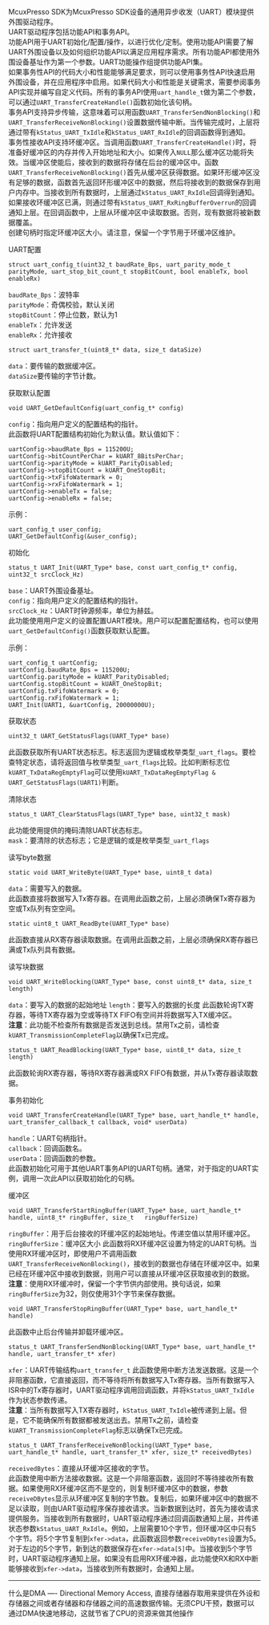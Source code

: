 McuxPresso SDK为McuxPresso SDK设备的通用异步收发（UART）模块提供外围驱动程序。   
UART驱动程序包括功能API和事务API。   
功能API用于UART初始化/配置/操作，以进行优化/定制。使用功能API需要了解UART外围设备以及如何组织功能API以满足应用程序需求。所有功能API都使用外围设备基址作为第一个参数。UART功能操作组提供功能API集。  
如果事务性API的代码大小和性能能够满足要求，则可以使用事务性API快速启用外围设备，并在应用程序中启用。如果代码大小和性能是关键需求，需要参阅事务API实现并编写自定义代码。所有的事务API使用`uart_handle_t`做为第二个参数，可以通过`UART_TransferCreateHandle()`函数初始化该句柄。  
事务API支持异步传输，这意味着可以用函数`UART_TransferSendNonBlocking()`和`UART_TransferReceiveNonBlocking()`设置数据传输中断。当传输完成时，上层将通过带有`kStatus_UART_TxIdle`和`kStatus_UART_RxIdle`的回调函数得到通知。  
事务性接收API支持环缓冲区。当调用函数`UART_TransferCreateHandle()`时，将准备好缓冲区的内存并传入开始地址和大小。如果传入`NULL`那么缓冲区功能将失效。当缓冲区使能后，接收到的数据将存储在后台的缓冲区中。函数`UART_TransferReceiveNonBlocking()`首先从缓冲区获得数据。如果环形缓冲区没有足够的数据，函数首先返回环形缓冲区中的数据，然后将接收到的数据保存到用户内存中。当接收到所有数据时，上层通过`kStatus_UART_RxIdle`回调得到通知。如果接收环缓冲区已满，则通过带有`kStatus_UART_RxRingBufferOverrun`的回调通知上层。在回调函数中，上层从环缓冲区中读取数据。否则，现有数据将被新数据覆盖。  
创建句柄时指定环缓冲区大小。请注意，保留一个字节用于环缓冲区维护。

UART配置

	struct uart_config_t(uint32_t baudRate_Bps, uart_parity_mode_t parityMode, uart_stop_bit_count_t stopBitCount, bool enableTx, bool enableRx)

`baudRate_Bps`：波特率  
`parityMode`：奇偶校验，默认关闭  
`stopBitCount`：停止位数，默认为1  
`enableTx`：允许发送  
`enableRx`：允许接收  

	struct uart_transfer_t(uint8_t* data, size_t dataSize)
`data`：要传输的数据缓冲区。  
`dataSize`要传输的字节计数。  

获取默认配置

	void UART_GetDefaultConfig(uart_config_t* config)

`config`：指向用户定义的配置结构的指针。  
此函数将UART配置结构初始化为默认值。默认值如下：

	uartConfig->baudRate_Bps = 115200U; 
	uartConfig->bitCountPerChar = kUART_8BitsPerChar; 
	uartConfig->parityMode = kUART_ParityDisabled; 
	uartConfig->stopBitCount = kUART_OneStopBit; 
	uartConfig->txFifoWatermark = 0; 
	uartConfig->rxFifoWatermark = 1; 
	uartConfig->enableTx = false; 
	uartConfig->enableRx = false;

示例：

	uart_config_t user_config;
	UART_GetDefaultConfig(&user_config);

初始化  

	status_t UART_Init(UART_Type* base, const uart_config_t* config, uint32_t srcClock_Hz)

`base`：UART外围设备基址。  
`config`：指向用户定义的配置结构的指针。  
`srcClock_Hz`：UART时钟源频率，单位为赫兹。  
此功能使用用户定义的设置配置UART模块。用户可以配置配置结构，也可以使用`uart_GetDefaultConfig()`函数获取默认配置。

示例：

	uart_config_t uartConfig;
	uartConfig.baudRate_Bps = 115200U;
	uartConfig.parityMode = kUART_ParityDisabled;
	uartConfig.stopBitCount = kUART_OneStopBit;
	uartConfig.txFifoWatermark = 0;
	uartConfig.rxFifoWatermark = 1;
	UART_Init(UART1, &uartConfig, 20000000U);


获取状态

	uint32_t UART_GetStatusFlags(UART_Type* base)
此函数获取所有UART状态标志。标志返回为逻辑或枚举类型`_uart_flags`。要检查特定状态，请将返回值与枚举类型`_uart_flags`比较。比如判断标志位`kUART_TxDataRegEmptyFlag`可以使用`kUART_TxDataRegEmptyFlag & UART_GetStatusFlags(UART1)`判断。

清除状态

	status_t UART_ClearStatusFlags(UART_Type* base, uint32_t mask)

此功能使用提供的掩码清除UART状态标志。  
`mask`：要清除的状态标志；它是逻辑的或是枚举类型`_uart_flags`

读写byte数据

	static void UART_WriteByte(UART_Type* base, uint8_t data)
`data`：需要写入的数据。  
此函数直接将数据写入Tx寄存器。在调用此函数之前，上层必须确保Tx寄存器为空或Tx队列有空空间。

	static uint8_t UART_ReadByte(UART_Type* base)
此函数直接从RX寄存器读取数据。在调用此函数之前，上层必须确保RX寄存器已满或Tx队列具有数据。

读写块数据

	void UART_WriteBlocking(UART_Type* base, const uint8_t* data, size_t length)
`data`：要写入的数据的起始地址
`length`：要写入的数据的长度
此函数轮询TX寄存器，等待TX寄存器为空或等待TX FIFO有空间并将数据写入TX缓冲区。  
**注意**：此功能不检查所有数据是否发送到总线。禁用Tx之前，请检查`kUART_TransmissionCompleteFlag`以确保Tx已完成。

	
	status_t UART_ReadBlocking(UART_Type* base, uint8_t* data, size_t length)
此函数轮询RX寄存器，等待RX寄存器满或RX FIFO有数据，并从Tx寄存器读取数据。

事务初始化

	void UART_TransferCreateHandle(UART_Type* base, uart_handle_t* handle, uart_transfer_callback_t callback, void* userData)
`handle`：UART句柄指针。  
`callback`：回调函数名。  
`userData`：回调函数的参数。  
此函数初始化可用于其他UART事务API的UART句柄。通常，对于指定的UART实例，调用一次此API以获取初始化的句柄。  

缓冲区

	void UART_TransferStartRingBuffer(UART_Type* base, uart_handle_t* handle, uint8_t* ringBuffer, size_t 	ringBufferSize)
`ringBuffer`：用于后台接收的环缓冲区的起始地址。传递空值以禁用环缓冲区。
`ringBufferSize`：缓冲区大小
此函数将RX环缓冲区设置为特定的UART句柄。当使用RX环缓冲区时，即使用户不调用函数`UART_TransferReceiveNonBlocking()`，接收到的数据也存储在环缓冲区中。如果已经在环缓冲区中接收到数据，则用户可以直接从环缓冲区获取接收到的数据。
**注意**：使用RX环缓冲时，保留一个字节供内部使用。换句话说，如果`ringBufferSize`为32，则仅使用31个字节来保存数据。  

	void UART_TransferStopRingBuffer(UART_Type* base, uart_handle_t* handle)

此函数中止后台传输并卸载环缓冲区。


	status_t UART_TransferSendNonBlocking(UART_Type* base, uart_handle_t* handle, uart_transfer_t* xfer)
`xfer`：UART传输结构`uart_transfer_t`
此函数使用中断方法发送数据。这是一个非阻塞函数，它直接返回，而不等待将所有数据写入Tx寄存器。当所有数据写入ISR中的Tx寄存器时，UART驱动程序调用回调函数，并将`kStatus_UART_TxIdle`作为状态参数传递。  
**注意**：当所有数据写入TX寄存器时，`kStatus_UART_TxIdle`被传递到上层。但是，它不能确保所有数据都被发送出去。禁用Tx之前，请检查`kUART_TransmissionCompleteFlag`标志以确保Tx已完成。  

	status_t UART_TransferReceiveNonBlocking(UART_Type* base, uart_handle_t* handle, uart_transfer_t* xfer, size_t* receivedBytes)
`receivedBytes`：直接从环缓冲区接收的字节。  
此函数使用中断方法接收数据。这是一个非阻塞函数，返回时不等待接收所有数据。如果使用RX环缓冲区而不是空的，则复制环缓冲区中的数据，参数`receiveDBytes`显示从环缓冲区复制的字节数。复制后，如果环缓冲区中的数据不足以读取，则由UART驱动程序保存接收请求。当新数据到达时，首先为接收请求提供服务。当接收到所有数据时，UART驱动程序通过回调函数通知上层，并传递状态参数`kStatus_UART_RxIdle`。例如，上层需要10个字节，但环缓冲区中只有5个字节。将5个字节复制到`xfer->data`，此函数返回参数`receiveDBytes`设置为5。对于左边的5个字节，新到达的数据保存在`xfer->data[5]`中。当接收到5个字节时，UART驱动程序通知上层。如果没有启用RX环缓冲器，此功能使RX和RX中断能够接收到`xfer->data`，当接收到所有数据时，会通知上层。


---
什么是DMA —- Directional Memory Access, 直接存储器存取用来提供在外设和存储器之间或者存储器和存储器之间的高速数据传输。无须CPU干预，数据可以通过DMA快速地移动，这就节省了CPU的资源来做其他操作


